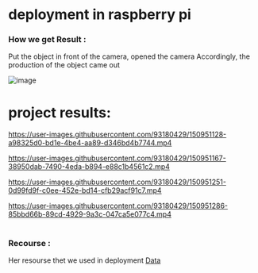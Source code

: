 # deployment in raspberry pi

### How we get Result :
Put the object in front of the camera, opened the camera Accordingly,
the production of the object came out


![image](https://user-images.githubusercontent.com/93180429/150776844-4a5c5723-2d68-41db-aee6-b11d8ff097fc.png)



#

# project results:



https://user-images.githubusercontent.com/93180429/150951128-a98325d0-bd1e-4be4-aa89-d346bd4b7744.mp4




https://user-images.githubusercontent.com/93180429/150951167-38950dab-7490-4eda-b894-e88c1b4561c2.mp4




https://user-images.githubusercontent.com/93180429/150951251-0d99fd9f-c0ee-452e-bd14-cfb29acf91c7.mp4



https://user-images.githubusercontent.com/93180429/150951286-85bbd66b-89cd-4929-9a3c-047ca5e077c4.mp4



#

### Recourse :
Her resourse thet we used in deployment 
<a href="https://github.com/microsoft/TrashClassifier/blob/master/rpi_trash_classifier.py">Data</a>
